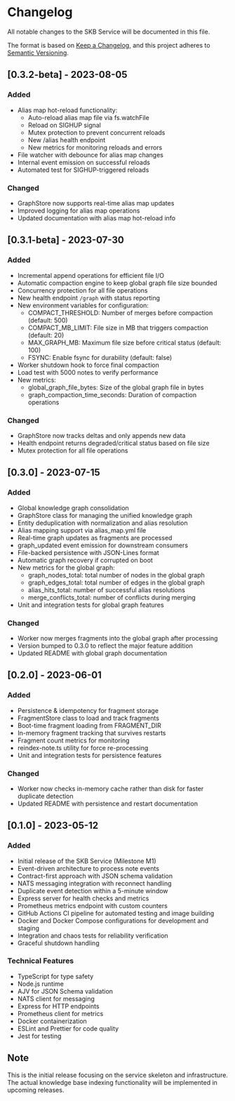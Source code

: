 # Changelog

All notable changes to the SKB Service will be documented in this file.

The format is based on [Keep a Changelog](https://keepachangelog.com/en/1.0.0/),
and this project adheres to [Semantic Versioning](https://semver.org/spec/v2.0.0.html).

## [0.3.2-beta] - 2023-08-05

### Added
- Alias map hot-reload functionality:
  - Auto-reload alias map file via fs.watchFile
  - Reload on SIGHUP signal
  - Mutex protection to prevent concurrent reloads
  - New /alias health endpoint
  - New metrics for monitoring reloads and errors
- File watcher with debounce for alias map changes
- Internal event emission on successful reloads
- Automated test for SIGHUP-triggered reloads

### Changed
- GraphStore now supports real-time alias map updates
- Improved logging for alias map operations
- Updated documentation with alias map hot-reload info

## [0.3.1-beta] - 2023-07-30

### Added
- Incremental append operations for efficient file I/O
- Automatic compaction engine to keep global graph file size bounded
- Concurrency protection for all file operations
- New health endpoint `/graph` with status reporting
- New environment variables for configuration:
  - COMPACT_THRESHOLD: Number of merges before compaction (default: 500)
  - COMPACT_MB_LIMIT: File size in MB that triggers compaction (default: 20)
  - MAX_GRAPH_MB: Maximum file size before critical status (default: 100)
  - FSYNC: Enable fsync for durability (default: false)
- Worker shutdown hook to force final compaction
- Load test with 5000 notes to verify performance
- New metrics:
  - global_graph_file_bytes: Size of the global graph file in bytes
  - graph_compaction_time_seconds: Duration of compaction operations

### Changed
- GraphStore now tracks deltas and only appends new data
- Health endpoint returns degraded/critical status based on file size
- Mutex protection for all file operations

## [0.3.0] - 2023-07-15

### Added
- Global knowledge graph consolidation 
- GraphStore class for managing the unified knowledge graph
- Entity deduplication with normalization and alias resolution
- Alias mapping support via alias_map.yml file
- Real-time graph updates as fragments are processed
- graph_updated event emission for downstream consumers
- File-backed persistence with JSON-Lines format
- Automatic graph recovery if corrupted on boot
- New metrics for the global graph:
  - graph_nodes_total: total number of nodes in the global graph
  - graph_edges_total: total number of edges in the global graph
  - alias_hits_total: number of successful alias resolutions
  - merge_conflicts_total: number of conflicts during merging
- Unit and integration tests for global graph features

### Changed
- Worker now merges fragments into the global graph after processing
- Version bumped to 0.3.0 to reflect the major feature addition
- Updated README with global graph documentation

## [0.2.0] - 2023-06-01

### Added
- Persistence & idempotency for fragment storage
- FragmentStore class to load and track fragments
- Boot-time fragment loading from FRAGMENT_DIR
- In-memory fragment tracking that survives restarts
- Fragment count metrics for monitoring
- reindex-note.ts utility for force re-processing
- Unit and integration tests for persistence features

### Changed
- Worker now checks in-memory cache rather than disk for faster duplicate detection
- Updated README with persistence and restart documentation

## [0.1.0] - 2023-05-12

### Added
- Initial release of the SKB Service (Milestone M1)
- Event-driven architecture to process note events
- Contract-first approach with JSON schema validation
- NATS messaging integration with reconnect handling
- Duplicate event detection within a 5-minute window
- Express server for health checks and metrics
- Prometheus metrics endpoint with custom counters
- GitHub Actions CI pipeline for automated testing and image building
- Docker and Docker Compose configurations for development and staging
- Integration and chaos tests for reliability verification
- Graceful shutdown handling

### Technical Features
- TypeScript for type safety
- Node.js runtime
- AJV for JSON Schema validation
- NATS client for messaging
- Express for HTTP endpoints
- Prometheus client for metrics
- Docker containerization
- ESLint and Prettier for code quality
- Jest for testing

## Note
This is the initial release focusing on the service skeleton and infrastructure. 
The actual knowledge base indexing functionality will be implemented in upcoming releases.